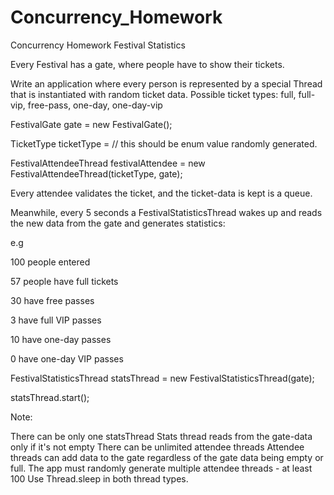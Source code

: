 # Concurrency_Homework

Concurrency Homework
Festival Statistics

Every Festival has a gate, where people have to show their tickets.

Write an application where every person is represented by a special Thread that is instantiated with random ticket data. Possible ticket types: full, full-vip, free-pass, one-day, one-day-vip

FestivalGate gate = new FestivalGate();

TicketType ticketType = // this should be enum value randomly generated.

FestivalAttendeeThread festivalAttendee = new FestivalAttendeeThread(ticketType, gate);

Every attendee validates the ticket, and the ticket-data is kept is a queue.

Meanwhile, every 5 seconds a FestivalStatisticsThread wakes up and reads the new data from the gate and generates statistics: 

e.g 

100 people entered

57 people have full tickets

30 have free passes

3 have full VIP passes

10 have one-day passes

0 have one-day VIP passes

FestivalStatisticsThread statsThread = new FestivalStatisticsThread(gate);

statsThread.start();

Note:

There can be only one statsThread
Stats thread reads from the gate-data only if it's not empty
There can be unlimited attendee threads
Attendee threads can add data to the gate regardless of the gate data being empty or full.
The app must randomly generate multiple attendee threads - at least 100
Use Thread.sleep in both thread types.
